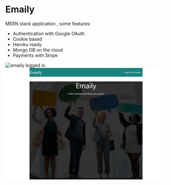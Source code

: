 # Emaily
MERN stack application , some features:

- Authentication with Google OAuth
- Cookie based
- Heroku ready
- Mongo DB on the cloud
- Payments with Stripe

<img src='logged)in.png' alt='emaily logged in' />
<img src='preview.png' alt='emaily screenshot' />
